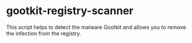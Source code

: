 # gootkit-registry-scanner
This script helps to detect the malware Gootkit and allows you to remove the infection from the registry.
